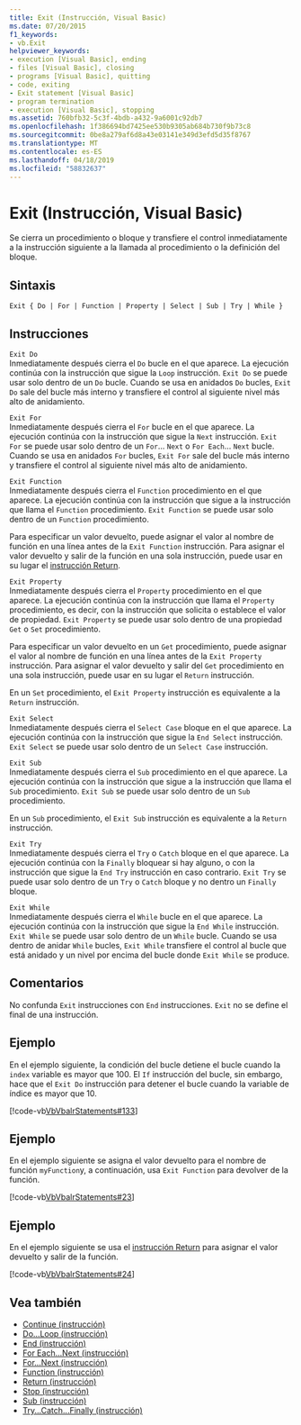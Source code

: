 ```yaml
---
title: Exit (Instrucción, Visual Basic)
ms.date: 07/20/2015
f1_keywords:
- vb.Exit
helpviewer_keywords:
- execution [Visual Basic], ending
- files [Visual Basic], closing
- programs [Visual Basic], quitting
- code, exiting
- Exit statement [Visual Basic]
- program termination
- execution [Visual Basic], stopping
ms.assetid: 760bfb32-5c3f-4bdb-a432-9a6001c92db7
ms.openlocfilehash: 1f386694bd7425ee530b9305ab684b730f9b73c8
ms.sourcegitcommit: 0be8a279af6d8a43e03141e349d3efd5d35f8767
ms.translationtype: MT
ms.contentlocale: es-ES
ms.lasthandoff: 04/18/2019
ms.locfileid: "58832637"
---
```

# <a name="exit-statement-visual-basic"></a>Exit (Instrucción, Visual Basic)
Se cierra un procedimiento o bloque y transfiere el control inmediatamente a la instrucción siguiente a la llamada al procedimiento o la definición del bloque.  
  
## <a name="syntax"></a>Sintaxis  
  
```  
Exit { Do | For | Function | Property | Select | Sub | Try | While }  
```  
  
## <a name="statements"></a>Instrucciones  
 `Exit Do`  
 Inmediatamente después cierra el `Do` bucle en el que aparece. La ejecución continúa con la instrucción que sigue la `Loop` instrucción. `Exit Do` se puede usar solo dentro de un `Do` bucle. Cuando se usa en anidados `Do` bucles, `Exit Do` sale del bucle más interno y transfiere el control al siguiente nivel más alto de anidamiento.  
  
 `Exit For`  
 Inmediatamente después cierra el `For` bucle en el que aparece. La ejecución continúa con la instrucción que sigue la `Next` instrucción. `Exit For` se puede usar solo dentro de un `For`... `Next` o `For Each`... `Next` bucle. Cuando se usa en anidados `For` bucles, `Exit For` sale del bucle más interno y transfiere el control al siguiente nivel más alto de anidamiento.  
  
 `Exit Function`  
 Inmediatamente después cierra el `Function` procedimiento en el que aparece. La ejecución continúa con la instrucción que sigue a la instrucción que llama el `Function` procedimiento. `Exit Function` se puede usar solo dentro de un `Function` procedimiento.  
  
 Para especificar un valor devuelto, puede asignar el valor al nombre de función en una línea antes de la `Exit Function` instrucción. Para asignar el valor devuelto y salir de la función en una sola instrucción, puede usar en su lugar el [instrucción Return](../../../visual-basic/language-reference/statements/return-statement.md).  
  
 `Exit Property`  
 Inmediatamente después cierra el `Property` procedimiento en el que aparece. La ejecución continúa con la instrucción que llama el `Property` procedimiento, es decir, con la instrucción que solicita o establece el valor de propiedad. `Exit Property` se puede usar solo dentro de una propiedad `Get` o `Set` procedimiento.  
  
 Para especificar un valor devuelto en un `Get` procedimiento, puede asignar el valor al nombre de función en una línea antes de la `Exit Property` instrucción. Para asignar el valor devuelto y salir del `Get` procedimiento en una sola instrucción, puede usar en su lugar el `Return` instrucción.  
  
 En un `Set` procedimiento, el `Exit Property` instrucción es equivalente a la `Return` instrucción.  
  
 `Exit Select`  
 Inmediatamente después cierra el `Select Case` bloque en el que aparece. La ejecución continúa con la instrucción que sigue la `End Select` instrucción. `Exit Select` se puede usar solo dentro de un `Select Case` instrucción.  
  
 `Exit Sub`  
 Inmediatamente después cierra el `Sub` procedimiento en el que aparece. La ejecución continúa con la instrucción que sigue a la instrucción que llama el `Sub` procedimiento. `Exit Sub` se puede usar solo dentro de un `Sub` procedimiento.  
  
 En un `Sub` procedimiento, el `Exit Sub` instrucción es equivalente a la `Return` instrucción.  
  
 `Exit Try`  
 Inmediatamente después cierra el `Try` o `Catch` bloque en el que aparece. La ejecución continúa con la `Finally` bloquear si hay alguno, o con la instrucción que sigue la `End Try` instrucción en caso contrario. `Exit Try` se puede usar solo dentro de un `Try` o `Catch` bloque y no dentro un `Finally` bloque.  
  
 `Exit While`  
 Inmediatamente después cierra el `While` bucle en el que aparece. La ejecución continúa con la instrucción que sigue la `End While` instrucción. `Exit While` se puede usar solo dentro de un `While` bucle. Cuando se usa dentro de anidar `While` bucles, `Exit While` transfiere el control al bucle que está anidado y un nivel por encima del bucle donde `Exit While` se produce.  
  
## <a name="remarks"></a>Comentarios  
 No confunda `Exit` instrucciones con `End` instrucciones. `Exit` no se define el final de una instrucción.  
  
## <a name="example"></a>Ejemplo  
 En el ejemplo siguiente, la condición del bucle detiene el bucle cuando la `index` variable es mayor que 100. El `If` instrucción del bucle, sin embargo, hace que el `Exit Do` instrucción para detener el bucle cuando la variable de índice es mayor que 10.  
  
 [!code-vb[VbVbalrStatements#133](~/samples/snippets/visualbasic/VS_Snippets_VBCSharp/VbVbalrStatements/VB/class10.vb#133)]  
  
## <a name="example"></a>Ejemplo  
 En el ejemplo siguiente se asigna el valor devuelto para el nombre de función `myFunction`y, a continuación, usa `Exit Function` para devolver de la función.  
  
 [!code-vb[VbVbalrStatements#23](~/samples/snippets/visualbasic/VS_Snippets_VBCSharp/VbVbalrStatements/VB/Class1.vb#23)]  
  
## <a name="example"></a>Ejemplo  
 En el ejemplo siguiente se usa el [instrucción Return](../../../visual-basic/language-reference/statements/return-statement.md) para asignar el valor devuelto y salir de la función.  
  
 [!code-vb[VbVbalrStatements#24](~/samples/snippets/visualbasic/VS_Snippets_VBCSharp/VbVbalrStatements/VB/Class1.vb#24)]  
  
## <a name="see-also"></a>Vea también

- [Continue (instrucción)](../../../visual-basic/language-reference/statements/continue-statement.md)
- [Do...Loop (instrucción)](../../../visual-basic/language-reference/statements/do-loop-statement.md)
- [End (instrucción)](../../../visual-basic/language-reference/statements/end-statement.md)
- [For Each...Next (instrucción)](../../../visual-basic/language-reference/statements/for-each-next-statement.md)
- [For...Next (instrucción)](../../../visual-basic/language-reference/statements/for-next-statement.md)
- [Function (instrucción)](../../../visual-basic/language-reference/statements/function-statement.md)
- [Return (instrucción)](../../../visual-basic/language-reference/statements/return-statement.md)
- [Stop (instrucción)](../../../visual-basic/language-reference/statements/stop-statement.md)
- [Sub (instrucción)](../../../visual-basic/language-reference/statements/sub-statement.md)
- [Try...Catch...Finally (instrucción)](../../../visual-basic/language-reference/statements/try-catch-finally-statement.md)
